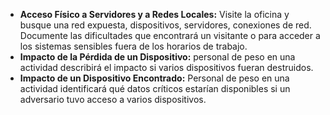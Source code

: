 - **Acceso Físico a Servidores y a Redes Locales:** Visite la oficina y busque una red expuesta, dispositivos, servidores, conexiones de red. Documente las dificultades que encontrará un visitante o para acceder a los sistemas sensibles fuera de los horarios de trabajo.
- **Impacto de la Pérdida de un Dispositivo:** personal de peso en una actividad describirá el impacto si varios dispositivos fueran destruidos.
- **Impacto de un Dispositivo Encontrado:** Personal de peso en una actividad identificará qué datos críticos estarían disponibles si un adversario tuvo acceso a varios dispositivos.
